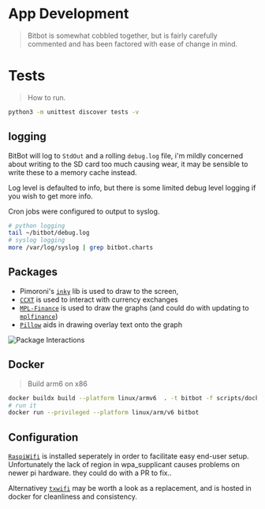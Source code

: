 # App Development

> Bitbot is somewhat cobbled together, but is fairly carefully commented and has been factored with ease of change in mind.  

# Tests
> How to run.
```sh
python3 -m unittest discover tests -v
```


## logging
BitBot will log to `StdOut` and a rolling `debug.log` file, i'm mildly concerned about writing to the SD card too much causing wear, it may be sensible to write these to a memory cache instead.

Log level is defaulted to info, but there is some limited debug level logging if you wish to get more info.

Cron jobs were configured to output to syslog.

```sh
# python logging
tail ~/bitbot/debug.log
# syslog logging
more /var/log/syslog | grep bitbot.charts
```

## Packages
 - Pimoroni's [`inky`](https://github.com/pimoroni/inky) lib is used to draw to the screen, 
 - [`CCXT`](https://github.com/ccxt/ccxt) is used to interact with currency exchanges
 - [`MPL-Finance`](https://github.com/matplotlib/mpl-finance) is used to draw the graphs (and could do with updating to [`mplfinance`](https://github.com/matplotlib/mplfinance))
 - [`Pillow`](https://github.com/python-pillow/Pillow) aids in drawing overlay text onto the graph

![Package Interactions](http://www.plantuml.com/plantuml/svg/3Oon3KCX30NxFqMo0EvJ_LN0M7mhO11-LjOFrUckkDkHDsBqwwt6FQh4xgy7MFuXslcNckA94YwRfq4CYUUWEgseDIgACa4Zgvt6JcT5A_CtD_6qZbstM3ty0m00)

## Docker
> Build arm6 on x86
```bash
docker buildx build --platform linux/armv6  . -t bitbot -f scripts/docker/dockerfile --progress string
# run it
docker run --privileged --platform linux/arm/v6 bitbot
```

## Configuration
[`RaspiWifi`](https://github.com/jasbur/RaspiWiFi) is installed seperately in order to facilitate easy end-user setup. Unfortunately  the lack of region in wpa_supplicant causes problems on newer pi hardware. they could do with a PR to fix..  

Alternativey [`txwifi`](https://github.com/txn2/txwifi) may be worth a look as a replacement, and is hosted in docker for cleanliness and consistency. 